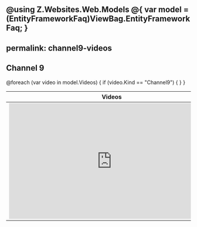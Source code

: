 @using Z.Websites.Web.Models
@{
    var model = (EntityFrameworkFaq)ViewBag.EntityFrameworkFaq;
}
---
permalink: channel9-videos
---
<h2>Channel 9</h2>
<table>
    <thead>
        <tr>
            <th>Videos</th>
            <th>Description</th>
        </tr>
    </thead>
    <tbody>    
    @foreach (var video in model.Videos) 
    {
        if (video.Kind == "Channel9")
        {
        <tr>
            <td>
                <iframe width='560' height='315' src="https://channel9.msdn.com/@video.ID/player?format=smooth" mozallowfullscreen='true' webkitallowfullscreen='true' allowFullScreen frameBorder="0"></iframe>
            </td>
            <td>
                <h3>@video.Title</h3>
                @video.Description
            </td>
        </tr>
        }
    }
    </tbody>
</table>
